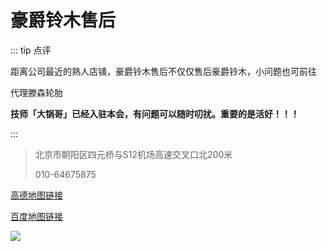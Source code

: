 # 豪爵铃木售后

::: tip 点评

距离公司最近的熟人店铺，豪爵铃木售后不仅仅售后豪爵铃木，小问题也可前往

代理滕森轮胎

**技师「大锅哥」已经入驻本会，有问题可以随时叨扰。重要的是活好！！！**

:::

> 北京市朝阳区四元桥与S12机场高速交叉口北200米
>
> 010-64675875

[高德地图链接](http://f.amap.com/2ZdXs_07E69OF)

[百度地图链接](https://j.map.baidu.com/-XPNZ)

[![](https://ae01.alicdn.com/kf/HTB1kgYcSHvpK1RjSZFqq6AXUVXam.jpg)](https://ae01.alicdn.com/kf/HTB1kgYcSHvpK1RjSZFqq6AXUVXam.jpg)